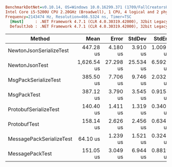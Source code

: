 ``` ini

BenchmarkDotNet=v0.10.14, OS=Windows 10.0.16299.371 (1709/FallCreatorsUpdate/Redstone3)
Intel Core i5-5200U CPU 2.20GHz (Broadwell), 1 CPU, 4 logical and 2 physical cores
Frequency=2143474 Hz, Resolution=466.5324 ns, Timer=TSC
  [Host]     : .NET Framework 4.7.1 (CLR 4.0.30319.42000), 32bit LegacyJIT-v4.7.2633.0  [AttachedDebugger]
  DefaultJob : .NET Framework 4.7.1 (CLR 4.0.30319.42000), 32bit LegacyJIT-v4.7.2633.0


```
|                   Method |        Mean |     Error |    StdDev |    StdErr |         Min |          Q1 |      Median |          Q3 |         Max |     Op/s |    Gen 0 |   Gen 1 | Allocated |
|------------------------- |------------:|----------:|----------:|----------:|------------:|------------:|------------:|------------:|------------:|---------:|---------:|--------:|----------:|
|  NewtonJsonSerializeTest |   447.28 us |  4.180 us |  3.910 us | 1.0095 us |   440.90 us |   444.81 us |   447.80 us |   450.00 us |   455.65 us |  2,235.7 |  60.5469 |       - |   93.5 KB |
|           NewtonJsonTest | 1,626.54 us | 27.298 us | 25.534 us | 6.5929 us | 1,591.99 us | 1,602.37 us | 1,622.74 us | 1,643.86 us | 1,687.07 us |    614.8 | 101.5625 | 42.9688 | 367.01 KB |
|     MsgPackSerializeTest |   385.50 us |  7.706 us |  9.746 us | 2.0322 us |   372.68 us |   377.97 us |   383.98 us |   389.57 us |   409.62 us |  2,594.0 |  29.7852 |       - |  46.16 KB |
|              MsgPackTest |   387.12 us |  3.790 us |  3.545 us | 0.9154 us |   383.02 us |   384.36 us |   386.53 us |   389.30 us |   396.71 us |  2,583.1 |  29.7852 |       - |  46.25 KB |
|    ProtobufSerializeTest |   140.40 us |  1.411 us |  1.319 us | 0.3407 us |   138.45 us |   139.19 us |   140.21 us |   141.54 us |   142.97 us |  7,122.4 |  14.8926 |       - |  23.06 KB |
|             ProtobufTest |   158.14 us |  2.626 us |  2.456 us | 0.6342 us |   154.77 us |   156.12 us |   157.32 us |   160.12 us |   162.68 us |  6,323.7 |  15.1367 |       - |  23.54 KB |
| MessagePackSerializeTest |    64.10 us |  1.239 us |  1.521 us | 0.3243 us |    61.66 us |    63.22 us |    63.81 us |    65.30 us |    67.84 us | 15,600.6 |   8.1787 |       - |  12.74 KB |
|          MessagePackTest |   151.05 us |  3.049 us |  6.944 us | 0.8819 us |   140.29 us |   146.33 us |   150.08 us |   154.53 us |   173.48 us |  6,620.1 |  24.4141 |       - |  37.75 KB |
